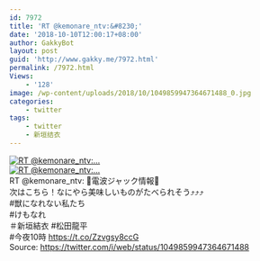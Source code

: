 ```yaml
---
id: 7972
title: 'RT @kemonare_ntv:&#8230;'
date: '2018-10-10T12:00:17+08:00'
author: GakkyBot
layout: post
guid: 'http://www.gakky.me/7972.html'
permalink: /7972.html
Views:
    - '128'
image: /wp-content/uploads/2018/10/1049859947364671488_0.jpg
categories:
    - twitter
tags:
    - twitter
    - 新垣结衣
---
```


[![RT @kemonare_ntv:...](http://www.yui-aragaki.org/wp-content/uploads/2018/10/1049859947364671488_0.jpg)](http://www.yui-aragaki.org/wp-content/uploads/2018/10/1049859947364671488_0.jpg)  
[![RT @kemonare_ntv:...](http://www.yui-aragaki.org/wp-content/uploads/2018/10/1049859947364671488_1.jpg)](http://www.yui-aragaki.org/wp-content/uploads/2018/10/1049859947364671488_1.jpg)  
RT @kemonare\_ntv: 🍺電波ジャック情報🍺  
次はこちら！なにやら美味しいものがたべられそう⤴️⤴️⤴️  
\#獣になれない私たち  
\#けもなれ  
＃新垣結衣 #松田龍平  
\#今夜10時 https://t.co/Zzvgsy8ccG  
Source: <https://twitter.com/i/web/status/1049859947364671488>